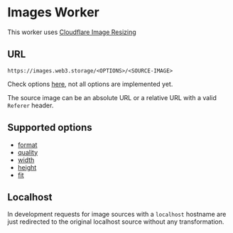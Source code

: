 # Images Worker

This worker uses [Cloudflare Image Resizing](https://developers.cloudflare.com/images/image-resizing/)

## URL

`https://images.web3.storage/<OPTIONS>/<SOURCE-IMAGE>`

Check options [here](https://developers.cloudflare.com/images/image-resizing/url-format/#options), not all options are implemented yet.

The source image can be an absolute URL or a relative URL with a valid `Referer` header.

## Supported options

- [format](https://developers.cloudflare.com/images/image-resizing/url-format/#format)
- [quality](https://developers.cloudflare.com/images/image-resizing/url-format/#quality)
- [width](https://developers.cloudflare.com/images/image-resizing/url-format/#width)
- [height](https://developers.cloudflare.com/images/image-resizing/url-format/#height)
- [fit](https://developers.cloudflare.com/images/image-resizing/url-format/#fit)

## Localhost

In development requests for image sources with a `localhost` hostname are just redirected to the original localhost source without any transformation.
